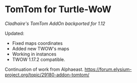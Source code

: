 # TomTom for Turtle-WoW

*Cladhaire's TomTom AddOn backported for 1.12*

Updated:

+ Fixed maps coordinates
+ Added new TWOW's maps
+ Working in instances
+ TWOW 1.17.2 compatible.


Continuation of work from Alphaeast. https://forum.elysium-project.org/topic/29180-addon-tomtom/
